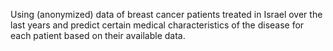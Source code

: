 Using (anonymized) data of breast cancer patients treated in Israel over the last years and predict certain medical characteristics of the disease for each patient based on their available data.
